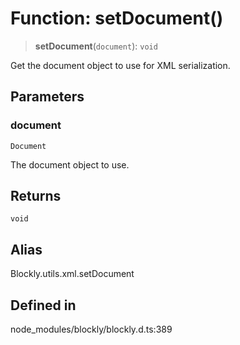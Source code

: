 # Function: setDocument()

> **setDocument**(`document`): `void`

Get the document object to use for XML serialization.

## Parameters

### document

`Document`

The document object to use.

## Returns

`void`

## Alias

Blockly.utils.xml.setDocument

## Defined in

node_modules/blockly/blockly.d.ts:389
